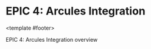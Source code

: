 # EPIC 4: Arcules Integration

<EpicTemplate
  :items="[
    {
      title: 'Objective',
      themeColor: 'primary',
      icon: 'i-carbon:target',
      fullWidth: true,
      pros: ['Deploy motion detection in Arcules cloud with seamless event sync to XProtect.']
    },
    {
      title: 'Features',
      themeColor: 'info',
      icon: 'i-carbon:list',
      pros: [
        'Cloud analytics configuration: rule-based alarm triggers via Arcules portal',
        'Smart Search: pixel motion-based search across Arcules-connected cameras',
        'API integration: device authentication, metadata search, event sync',
        'Compliance with Arcules streaming restrictions (no 24/7 live view)'
      ]
    },
    {
      title: 'Success Metrics',
      themeColor: 'success',
      icon: 'i-carbon:chart-bar',
      pros: [
        '100% event sync reliability between Arcules and XProtect',
        '≤2 seconds average latency for alarm propagation',
        'All supported camera models integrated',
        'No compliance violations with Arcules streaming policies'
      ]
    }
  ]"
/>
<template #footer>
  <div class="text-xs opacity-50">EPIC 4: Arcules Integration overview</div>
</template>
